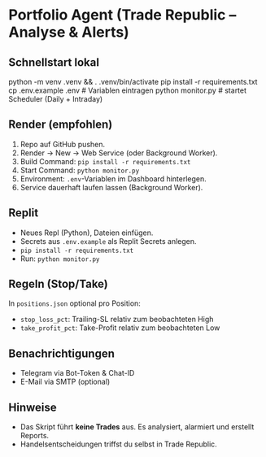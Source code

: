 # Portfolio Agent (Trade Republic – Analyse & Alerts)

## Schnellstart lokal
python -m venv .venv && . .venv/bin/activate
pip install -r requirements.txt
cp .env.example .env  # Variablen eintragen
python monitor.py     # startet Scheduler (Daily + Intraday)

## Render (empfohlen)
1) Repo auf GitHub pushen.
2) Render → New → Web Service (oder Background Worker).
3) Build Command: `pip install -r requirements.txt`
4) Start Command: `python monitor.py`
5) Environment: `.env`-Variablen im Dashboard hinterlegen.
6) Service dauerhaft laufen lassen (Background Worker).

## Replit
- Neues Repl (Python), Dateien einfügen.
- Secrets aus `.env.example` als Replit Secrets anlegen.
- `pip install -r requirements.txt`
- Run: `python monitor.py`

## Regeln (Stop/Take)
In `positions.json` optional pro Position:
- `stop_loss_pct`: Trailing-SL relativ zum beobachteten High
- `take_profit_pct`: Take-Profit relativ zum beobachteten Low

## Benachrichtigungen
- Telegram via Bot-Token & Chat-ID
- E-Mail via SMTP (optional)

## Hinweise
- Das Skript führt **keine Trades** aus. Es analysiert, alarmiert und erstellt Reports.
- Handelsentscheidungen triffst du selbst in Trade Republic.
